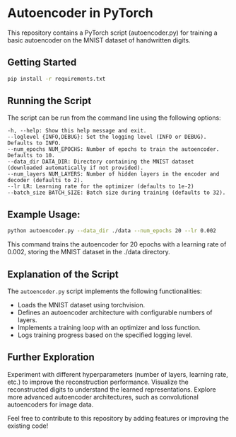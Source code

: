# Autoencoder in PyTorch

This repository contains a PyTorch script (autoencoder.py) for training a basic autoencoder on the MNIST dataset of handwritten digits.

## Getting Started

```bash
pip install -r requirements.txt
```

## Running the Script

The script can be run from the command line using the following options:

```
-h, --help: Show this help message and exit.
--loglevel {INFO,DEBUG}: Set the logging level (INFO or DEBUG). Defaults to INFO.
--num_epochs NUM_EPOCHS: Number of epochs to train the autoencoder. Defaults to 10.
--data_dir DATA_DIR: Directory containing the MNIST dataset (downloaded automatically if not provided).
--num_layers NUM_LAYERS: Number of hidden layers in the encoder and decoder (defaults to 2).
--lr LR: Learning rate for the optimizer (defaults to 1e-2)
--batch_size BATCH_SIZE: Batch size during training (defaults to 32).
```

## Example Usage:

```bash
python autoencoder.py --data_dir ./data --num_epochs 20 --lr 0.002
```

This command trains the autoencoder for 20 epochs with a learning rate of 0.002, storing the MNIST dataset in the ./data directory.

## Explanation of the Script

The `autoencoder.py` script implements the following functionalities:

- Loads the MNIST dataset using torchvision.
- Defines an autoencoder architecture with configurable numbers of layers.
- Implements a training loop with an optimizer and loss function.
- Logs training progress based on the specified logging level.

## Further Exploration

Experiment with different hyperparameters (number of layers, learning rate, etc.) to improve the reconstruction performance.
Visualize the reconstructed digits to understand the learned representations.
Explore more advanced autoencoder architectures, such as convolutional autoencoders for image data.

Feel free to contribute to this repository by adding features or improving the existing code!
